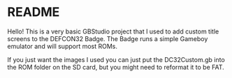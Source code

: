 # README

Hello! This is a very basic GBStudio project that I used to add custom title screens to the DEFCON32 Badge. The Badge runs a simple Gameboy emulator and will support most ROMs.

If you just want the images I used you can just put the DC32Custom.gb into the ROM folder on the SD card, but you might need to reformat it to be FAT.

